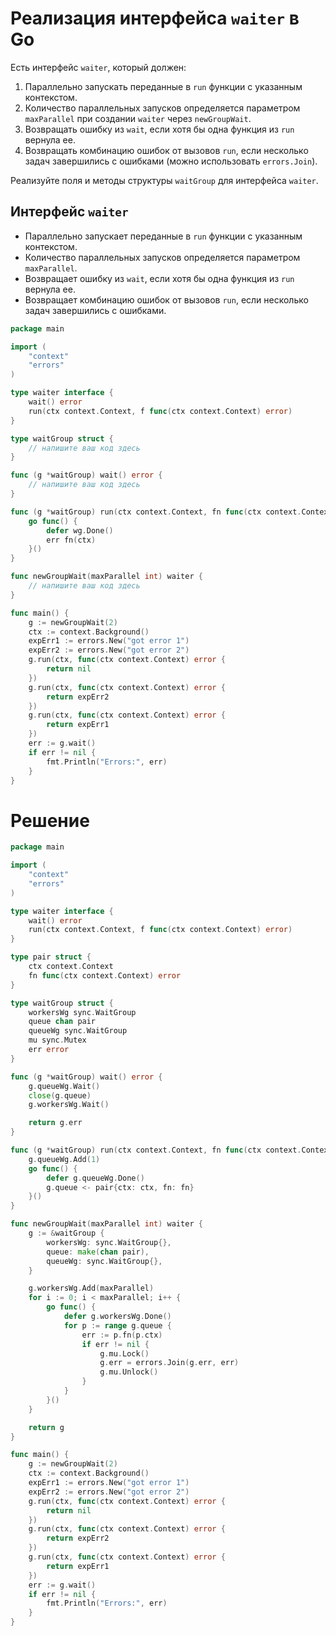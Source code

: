 # Реализация интерфейса `waiter` в Go

Есть интерфейс `waiter`, который должен:
1. Параллельно запускать переданные в `run` функции с указанным контекстом.
2. Количество параллельных запусков определяется параметром `maxParallel` при создании `waiter` через `newGroupWait`.
3. Возвращать ошибку из `wait`, если хотя бы одна функция из `run` вернула ее.
4. Возвращать комбинацию ошибок от вызовов `run`, если несколько задач завершились с ошибками (можно использовать `errors.Join`).

Реализуйте поля и методы структуры `waitGroup` для интерфейса `waiter`.

## Интерфейс `waiter`
- Параллельно запускает переданные в `run` функции с указанным контекстом.
- Количество параллельных запусков определяется параметром `maxParallel`.
- Возвращает ошибку из `wait`, если хотя бы одна функция из `run` вернула ее.
- Возвращает комбинацию ошибок от вызовов `run`, если несколько задач завершились с ошибками.

```go
package main

import (
	"context"
	"errors"
)

type waiter interface {
	wait() error
	run(ctx context.Context, f func(ctx context.Context) error)
}

type waitGroup struct {
	// напишите ваш код здесь
}

func (g *waitGroup) wait() error {
	// напишите ваш код здесь
}

func (g *waitGroup) run(ctx context.Context, fn func(ctx context.Context) error) {
	go func() {
		defer wg.Done()
		err fn(ctx)
	}()
}

func newGroupWait(maxParallel int) waiter {
	// напишите ваш код здесь
}

func main() {
	g := newGroupWait(2)
	ctx := context.Background()
	expErr1 := errors.New("got error 1")
	expErr2 := errors.New("got error 2")
	g.run(ctx, func(ctx context.Context) error {
		return nil
	})
	g.run(ctx, func(ctx context.Context) error {
		return expErr2
	})
	g.run(ctx, func(ctx context.Context) error {
		return expErr1
	})
	err := g.wait()
	if err != nil {
		fmt.Println("Errors:", err)
	}
}
```

# Решение
```go
package main

import (
	"context"
	"errors"
)

type waiter interface {
	wait() error
	run(ctx context.Context, f func(ctx context.Context) error)
}

type pair struct {
	ctx context.Context
	fn func(ctx context.Context) error
}

type waitGroup struct {
	workersWg sync.WaitGroup
	queue chan pair
	queueWg sync.WaitGroup
	mu sync.Mutex
	err error
}

func (g *waitGroup) wait() error {
	g.queueWg.Wait()
	close(g.queue)
	g.workersWg.Wait()

	return g.err
}

func (g *waitGroup) run(ctx context.Context, fn func(ctx context.Context) error) {
	g.queueWg.Add(1)
	go func() {
		defer g.queueWg.Done()
		g.queue <- pair{ctx: ctx, fn: fn}
	}()
}

func newGroupWait(maxParallel int) waiter {
	g := &waitGroup {
		workersWg: sync.WaitGroup{},
		queue: make(chan pair),
		queueWg: sync.WaitGroup{},
	}

	g.workersWg.Add(maxParallel)
	for i := 0; i < maxParallel; i++ {
		go func() {
			defer g.workersWg.Done()
			for p := range g.queue {
				err := p.fn(p.ctx)
				if err != nil {
					g.mu.Lock()
					g.err = errors.Join(g.err, err)
					g.mu.Unlock()
				}
			}
		}()
	}

	return g
}

func main() {
	g := newGroupWait(2)
	ctx := context.Background()
	expErr1 := errors.New("got error 1")
	expErr2 := errors.New("got error 2")
	g.run(ctx, func(ctx context.Context) error {
		return nil
	})
	g.run(ctx, func(ctx context.Context) error {
		return expErr2
	})
	g.run(ctx, func(ctx context.Context) error {
		return expErr1
	})
	err := g.wait()
	if err != nil {
		fmt.Println("Errors:", err)
	}
}
```